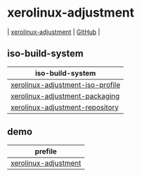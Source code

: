 
# xerolinux-adjustment

| [xerolinux-adjustment](https://samwhelp.github.io/xerolinux-adjustment/) | [GitHub](https://github.com/samwhelp/xerolinux-adjustment) |


## iso-build-system

| iso-build-system |
| --- |
| [xerolinux-adjustment-iso-profile](https://github.com/samwhelp/xerolinux-adjustment/tree/main/iso-build-system/xerolinux-adjustment-iso-profile) |
| [xerolinux-adjustment-packaging](https://github.com/samwhelp/xerolinux-adjustment/tree/main/iso-build-system/xerolinux-adjustment-packaging) |
| [xerolinux-adjustment-repository](https://github.com/samwhelp/xerolinux-adjustment/tree/main/iso-build-system/xerolinux-adjustment-repository) |


## demo

| prefile |
| --- |
| [xerolinux-adjustment](https://github.com/samwhelp/xerolinux-adjustment/tree/main/iso-build-system/xerolinux-adjustment-iso-profile/recipe/demo/xerolinux-adjustment/build-from-prefile) |

